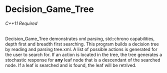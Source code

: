 # Decision_Game_Tree
###### C++11 Required ######

Decision_Game_Tree demonstrates xml parsing, std::chrono capabilities, depth first and breadth first searching.
This program builds a decision tree by reading and parsing tree.xml. A list of possible actions is generated for the user to search for. If an action is located in the tree, the tree generates a stochastic response for **any** leaf node that is a descendant of the searched node. If a leaf is searched and is found, the leaf will be retrived.
